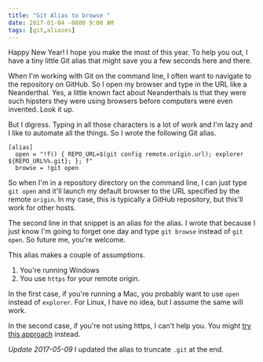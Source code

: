 ```yaml
---
title: "Git Alias to browse "
date: 2017-01-04 -0800 9:00 AM
tags: [git,aliases]
---
```


Happy New Year! I hope you make the most of this year. To help you out, I have a tiny little Git alias that might save you a few seconds here and there.

When I'm working with Git on the command line, I often want to navigate to the repository on GitHub. So I open my browser and type in the URL like a Neanderthal. Yes, a little known fact about Neanderthals is that they were such hipsters they were using browsers before computers were even invented. Look it up.

But I digress. Typing in all those characters is a lot of work and I'm lazy and I like to automate all the things. So I wrote the following Git alias.

```
[alias]
  open = "!f() { REPO_URL=$(git config remote.origin.url); explorer ${REPO_URL%%.git}; }; f"
  browse = !git open
```

So when I'm in a repository directory on the command line, I can just type `git open` and it'll launch my default browser to the URL specified by the remote `origin`. In my case, this is typically a GitHub repository, but this'll work for other hosts.

The second line in that snippet is an alias for the alias. I wrote that because I just know I'm going to forget one day and type `git browse` instead of `git open`. So future me, you're welcome.

This alias makes a couple of assumptions.

1. You're running Windows
2. You use `https` for your remote origin.

In the first case, if you're running a Mac, you probably want to use `open` instead of `explorer`. For Linux, I have no idea, but I assume the same will work.

In the second case, if you're not using https, I can't help you. You might [try this approach](https://gist.github.com/igrigorik/6666860) instead.

_Update 2017-05-09_ I updated the alias to truncate `.git` at the end.

